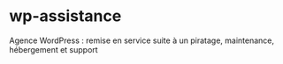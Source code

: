 # wp-assistance
Agence WordPress : remise en service suite à un piratage, maintenance, hébergement et support
